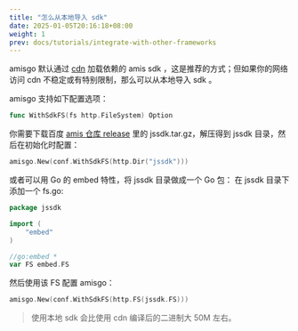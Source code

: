 ```yaml
---
title: "怎么从本地导入 sdk"
date: 2025-01-05T20:16:18+08:00
weight: 1
prev: docs/tutorials/integrate-with-other-frameworks
---
```


amisgo 默认通过 [cdn](https://cdn.jsdelivr.net/npm/amis) 加载依赖的 amis sdk ，这是推荐的方式；但如果你的网络访问 cdn 不稳定或有特别限制，那么可以从本地导入 sdk 。

amisgo 支持如下配置选项：

```go
func WithSdkFS(fs http.FileSystem) Option
```

你需要下载百度 [amis 仓库 release](https://github.com/baidu/amis/releases) 里的 jssdk.tar.gz，解压得到 jssdk 目录，然后在初始化时配置：

```go
amisgo.New(conf.WithSdkFS(http.Dir("jssdk")))
```

或者可以用 Go 的 embed 特性，将 jssdk 目录做成一个 Go 包： 在 jssdk 目录下添加一个 fs.go:

```go
package jssdk

import (
	"embed"
)

//go:embed *
var FS embed.FS
```

然后使用该 FS 配置 amisgo：

```go
amisgo.New(conf.WithSdkFS(http.FS(jssdk.FS)))
```

> 使用本地 sdk 会比使用 cdn 编译后的二进制大 50M 左右。

```

```

